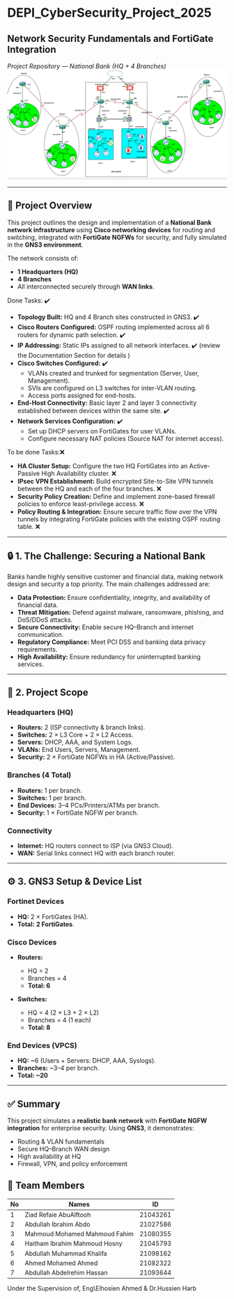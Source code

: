 # DEPI_CyberSecurity_Project_2025  
## Network Security Fundamentals and FortiGate Integration  

*Project Repository — National Bank (HQ + 4 Branches)*  
![Bankv2](https://github.com/ZiadRefaie/DEPI_CyberSecurity_Project_2025/blob/main/Bankv2.png?raw=true)

---

## 📌 Project Overview  
This project outlines the design and implementation of a **National Bank network infrastructure** using **Cisco networking devices** for routing and switching, integrated with **FortiGate NGFWs** for security, and fully simulated in the **GNS3 environment**.  

The network consists of:  
- **1 Headquarters (HQ)**  
- **4 Branches**  
- All interconnected securely through **WAN links**.

Done Tasks: ✔️
- **Topology Built:** HQ and 4 Branch sites constructed in GNS3. ✔️
- **Cisco Routers Configured:** OSPF routing implemented across all 6 routers for dynamic path selection. ✔️
- **IP Addressing:** Static IPs assigned to all network interfaces. ✔️ (review the Documentation Section for details )
- **Cisco Switches Configured:** ✔️ 
   - VLANs created and trunked for segmentation (Server, User, Management).
   - SVIs are configured on L3 switches for inter-VLAN routing.
   - Access ports assigned for end-hosts.
- **End-Host Connectivity:** Basic layer 2 and layer 3 connectivity established between devices within the same site. ✔️
- **Network Services Configuration:** ✔️
     -  Set up DHCP servers on FortiGates for user VLANs.
     -  Configure necessary NAT policies (Source NAT for internet access).   

To be done Tasks:❌
 - **HA Cluster Setup:** Configure the two HQ FortiGates into an Active-Passive High Availability cluster. ❌
 - **IPsec VPN Establishment:** Build encrypted Site-to-Site VPN tunnels between the HQ and each of the four branches. ❌
 - **Security Policy Creation:** Define and implement zone-based firewall policies to enforce least-privilege access. ❌
 - **Policy Routing & Integration:** Ensure secure traffic flow over the VPN tunnels by integrating FortiGate policies with the existing OSPF routing table. ❌

---

## 🔒 1. The Challenge: Securing a National Bank  

Banks handle highly sensitive customer and financial data, making network design and security a top priority. The main challenges addressed are:  

- **Data Protection:** Ensure confidentiality, integrity, and availability of financial data.  
- **Threat Mitigation:** Defend against malware, ransomware, phishing, and DoS/DDoS attacks.  
- **Secure Connectivity:** Enable secure HQ–Branch and internet communication.  
- **Regulatory Compliance:** Meet PCI DSS and banking data privacy requirements.  
- **High Availability:** Ensure redundancy for uninterrupted banking services.  

---

## 📍 2. Project Scope  

### Headquarters (HQ)  
- **Routers:** 2 (ISP connectivity & branch links).  
- **Switches:** 2 × L3 Core + 2 × L2 Access.  
- **Servers:** DHCP, AAA, and System Logs.  
- **VLANs:** End Users, Servers, Management.  
- **Security:** 2 × FortiGate NGFWs in HA (Active/Passive).  

### Branches (4 Total)  
- **Routers:** 1 per branch.  
- **Switches:** 1 per branch.  
- **End Devices:** 3–4 PCs/Printers/ATMs per branch.  
- **Security:** 1 × FortiGate NGFW per branch.  

### Connectivity  
- **Internet:** HQ routers connect to ISP (via GNS3 Cloud).  
- **WAN:** Serial links connect HQ with each branch router.  

---

## ⚙️ 3. GNS3 Setup & Device List  

### Fortinet Devices  
- **HQ:** 2 × FortiGates (HA).   
- **Total:** **2 FortiGates**.  

### Cisco Devices  
- **Routers:**  
  - HQ = 2  
  - Branches = 4  
  - **Total: 6**  

- **Switches:**  
  - HQ = 4 (2 × L3 + 2 × L2)  
  - Branches = 4 (1 each)  
  - **Total: 8**  

### End Devices (VPCS)  
- **HQ:** ~6 (Users + Servers: DHCP, AAA, Syslogs).  
- **Branches:** ~3–4 per branch.  
- **Total: ~20**  

---

## ✅ Summary  
This project simulates a **realistic bank network** with **FortiGate NGFW integration** for enterprise security. Using **GNS3**, it demonstrates:  
- Routing & VLAN fundamentals  
- Secure HQ–Branch WAN design
- High availability at HQ  
- Firewall, VPN, and policy enforcement  

## :no_pedestrians: Team Members

| No | Names                             | ID       |
|----|-----------------------------------|----------|
| 1  | Ziad Refaie AbuAlftooh            | 21043261 |
| 2  | Abdullah Ibrahim Abdo             | 21027586 |
| 3  | Mahmoud Mohamed Mahmoud Fahim     | 21080355 |
| 4  | Haitham Ibrahim Mahmoud Hosny     | 21045793 | 
| 5  | Abdullah Muhammad Khalifa         | 21098162 | 
| 6  | Ahmed Mohamed Ahmed               | 21082322 |
| 7  | Abdullah Abdelrehim Hassan        | 21093644 |

Under the Supervision of,
Eng\Elhosien Ahmed & Dr.Hussien Harb

